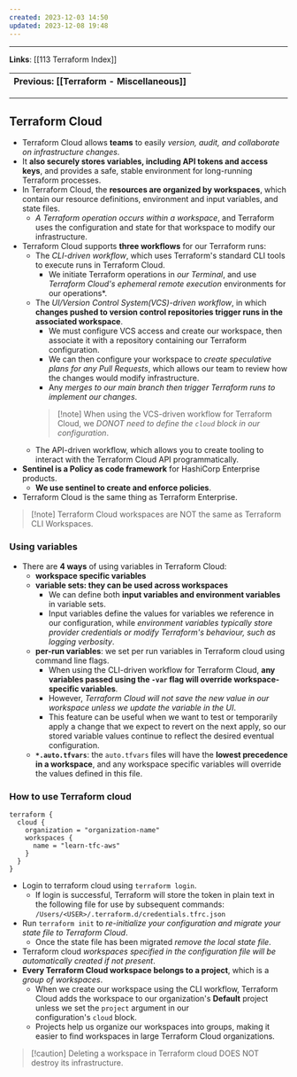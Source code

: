 ```yaml
---
created: 2023-12-03 14:50
updated: 2023-12-08 19:48
---
```

---
**Links**: [[113 Terraform Index]]

| Previous: [[Terraform - Miscellaneous]] |
|-|

---
## Terraform Cloud
- Terraform Cloud allows **teams** to easily *version, audit, and collaborate on infrastructure changes*. 
- It **also securely stores variables, including API tokens and access keys**, and provides a safe, stable environment for long-running Terraform processes.
- In Terraform Cloud, the **resources are organized by workspaces**, which contain our resource definitions, environment and input variables, and state files. 
	- *A Terraform operation occurs within a workspace*, and Terraform uses the configuration and state for that workspace to modify our infrastructure.
- Terraform Cloud supports **three workflows** for our Terraform runs:
	- The *CLI-driven workflow*, which uses Terraform's standard CLI tools to execute runs in Terraform Cloud.
		- We initiate Terraform operations in *our Terminal*, and use *Terraform Cloud's ephemeral remote execution* environments for our operations*.
	- The *UI/Version Control System(VCS)-driven workflow*, in which **changes pushed to version control repositories trigger runs in the associated workspace**.
		- We must configure VCS access and create our workspace, then associate it with a repository containing our Terraform configuration. 
		- We can then configure your workspace to *create speculative plans for any Pull Requests*, which allows our team to review how the changes would modify infrastructure. 
		- Any *merges to our main branch then trigger Terraform runs to implement our changes*.
		> [!note] When using the VCS-driven workflow for Terraform Cloud, we *DONOT need to define the `cloud` block in our configuration*.
	- The API-driven workflow, which allows you to create tooling to interact with the Terraform Cloud API programmatically.
- **Sentinel is a Policy as code framework** for HashiCorp Enterprise products.
	- **We use sentinel to create and enforce policies**.
- Terraform Cloud is the same thing as Terraform Enterprise.

> [!note] Terraform Cloud workspaces are NOT the same as Terraform CLI Workspaces.

### Using variables
- There are **4 ways** of using variables in Terraform Cloud:
	- **workspace specific variables** 
	- **variable sets: they can be used across workspaces**
		- We can define both **input variables and environment variables** in variable sets. 
		- Input variables define the values for variables we reference in our configuration, while *environment variables typically store provider credentials or modify Terraform's behaviour, such as logging verbosity*.
	- **per-run variables**: we set per run variables in Terraform  cloud using command line flags. 
		- When using the CLI-driven workflow for Terraform Cloud, **any variables passed using the `-var` flag will override workspace-specific variables**. 
		- However, *Terraform Cloud will not save the new value in our workspace unless we update the variable in the UI*. 
		- This feature can be useful when we want to test or temporarily apply a change that we expect to revert on the next apply, so our stored variable values continue to reflect the desired eventual configuration.
	- **`*.auto.tfvars`**: the `auto.tfvars` files will have the **lowest precedence in a workspace**, and any workspace specific variables will override the values defined in this file.

### How to use Terraform cloud
```hcl title:"Code changes to use terraform cloud" fold
terraform {
  cloud {
    organization = "organization-name"
    workspaces {
      name = "learn-tfc-aws" 
    }
  }
}
```

- Login to terraform cloud using `terraform login`.
	- If login is successful, Terraform will store the token in plain text in the following file for use by subsequent commands: `/Users/<USER>/.terraform.d/credentials.tfrc.json`
- Run `terraform init` to *re-initialize your configuration and migrate your state file to Terraform Cloud*.
	- Once the state file has been migrated *remove the local state file*.
-  Terraform cloud *workspaces specified in the configuration file will be automatically created if not present*.
- **Every Terraform Cloud workspace belongs to a project**, which is a *group of workspaces*.
	- When we create our workspace using the CLI workflow, Terraform Cloud adds the workspace to our organization's **Default** project unless we set the `project` argument in our configuration's `cloud` block.
	- Projects help us organize our workspaces into groups, making it easier to find workspaces in large Terraform Cloud organizations.

> [!caution] Deleting a workspace in Terraform cloud DOES NOT destroy its infrastructure.